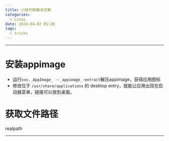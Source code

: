 ```yaml
---
title: 小技巧和解决方案
categories:
  - Linux
date: 2024-04-02 05:20
tags:
  - tricks
---
```


---
# 安装appimage

- 运行`xxx._AppImage_ --_appimage_-extract`解压appimage，获得应用图标
- 修改位于 `/usr/share/applications`  的 desktop entry，就能让应用出现在启动器菜单，链接可以放到桌面。

# 获取文件路径
realpath



---
